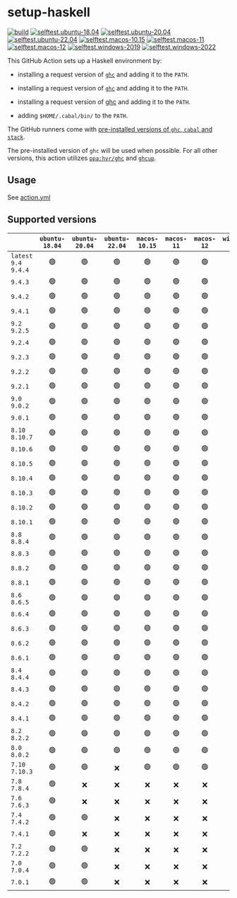 # setup-haskell

[![build](https://github.com/hspec/setup-haskell/actions/workflows/build.yml/badge.svg)](https://github.com/hspec/setup-haskell/actions/workflows/build.yml)
[![selftest.ubuntu-18.04](https://github.com/hspec/setup-haskell/actions/workflows/selftest.ubuntu-18.04.yml/badge.svg)](https://github.com/hspec/setup-haskell/actions/workflows/selftest.ubuntu-18.04.yml)
[![selftest.ubuntu-20.04](https://github.com/hspec/setup-haskell/actions/workflows/selftest.ubuntu-20.04.yml/badge.svg)](https://github.com/hspec/setup-haskell/actions/workflows/selftest.ubuntu-20.04.yml)
[![selftest.ubuntu-22.04](https://github.com/hspec/setup-haskell/actions/workflows/selftest.ubuntu-22.04.yml/badge.svg)](https://github.com/hspec/setup-haskell/actions/workflows/selftest.ubuntu-22.04.yml)
[![selftest.macos-10.15](https://github.com/hspec/setup-haskell/actions/workflows/selftest.macos-10.15.yml/badge.svg)](https://github.com/hspec/setup-haskell/actions/workflows/selftest.macos-10.15.yml)
[![selftest.macos-11](https://github.com/hspec/setup-haskell/actions/workflows/selftest.macos-11.yml/badge.svg)](https://github.com/hspec/setup-haskell/actions/workflows/selftest.macos-11.yml)
[![selftest.macos-12](https://github.com/hspec/setup-haskell/actions/workflows/selftest.macos-12.yml/badge.svg)](https://github.com/hspec/setup-haskell/actions/workflows/selftest.macos-12.yml)
[![selftest.windows-2019](https://github.com/hspec/setup-haskell/actions/workflows/selftest.windows-2019.yml/badge.svg)](https://github.com/hspec/setup-haskell/actions/workflows/selftest.windows-2019.yml)
[![selftest.windows-2022](https://github.com/hspec/setup-haskell/actions/workflows/selftest.windows-2022.yml/badge.svg)](https://github.com/hspec/setup-haskell/actions/workflows/selftest.windows-2022.yml)

This GitHub Action sets up a Haskell environment by:

- installing a request version of [`ghc`][ghc] and adding it to the `PATH`.
- installing a request version of [`ghc`][] and adding it to the `PATH`.
- installing a request version of [ghc][] and adding it to the `PATH`.

- adding `$HOME/.cabal/bin/` to the `PATH`.

The GitHub runners come with
[pre-installed versions of `ghc`, `cabal` and `stack`](https://docs.github.com/en/actions/using-github-hosted-runners/about-github-hosted-runners#preinstalled-software).

The pre-installed version of `ghc` will be used when possible.  For all other
versions, this action utilizes
[`ppa:hvr/ghc`](https://launchpad.net/~hvr/+archive/ubuntu/ghc) and
[`ghcup`](https://www.haskell.org/ghcup/).

## Usage

See [action.yml](action.yml)

## Supported versions
<!-- BEGIN generated by generate/readme.ts -->
|                        | `ubuntu-18.04` | `ubuntu-20.04` | `ubuntu-22.04` | `macos-10.15` | `macos-11` | `macos-12` | `windows-2019` | `windows-2022` |
| :--------------------- | :------------: | :------------: | :------------: | :-----------: | :--------: | :--------: | :------------: | :------------: |
| `latest` `9.4` `9.4.4` |       🟢       |       🟢       |       🟢       |       🟢      |     🟢     |     🟢     |       🟢       |       🟢       |
| `9.4.3`                |       🟢       |       🟢       |       🟢       |       🟢      |     🟢     |     🟢     |       🟢       |       🟢       |
| `9.4.2`                |       🟢       |       🟢       |       🟢       |       🟢      |     🟢     |     🟢     |       🟢       |       🟢       |
| `9.4.1`                |       🟢       |       🟢       |       🟢       |       🟢      |     🟢     |     🟢     |       🟢       |       🟢       |
| `9.2` `9.2.5`          |       🟢       |       🟢       |       🟢       |       🟢      |     🟢     |     🟢     |       🟢       |       🟢       |
| `9.2.4`                |       🟢       |       🟢       |       🟢       |       🟢      |     🟢     |     🟢     |       🟢       |       🟢       |
| `9.2.3`                |       🟢       |       🟢       |       🟢       |       🟢      |     🟢     |     🟢     |       🟢       |       🟢       |
| `9.2.2`                |       🟢       |       🟢       |       🟢       |       🟢      |     🟢     |     🟢     |       🟢       |       🟢       |
| `9.2.1`                |       🟢       |       🟢       |       🟢       |       🟢      |     🟢     |     🟢     |       🟢       |       🟢       |
| `9.0` `9.0.2`          |       🟢       |       🟢       |       🟢       |       🟢      |     🟢     |     🟢     |       🟢       |       🟢       |
| `9.0.1`                |       🟢       |       🟢       |       🟢       |       🟢      |     🟢     |     🟢     |       🟢       |       🟢       |
| `8.10` `8.10.7`        |       🟢       |       🟢       |       🟢       |       🟢      |     🟢     |     🟢     |       🟢       |       🟢       |
| `8.10.6`               |       🟢       |       🟢       |       🟢       |       🟢      |     🟢     |     🟢     |       🟢       |       🟢       |
| `8.10.5`               |       🟢       |       🟢       |       🟢       |       🟢      |     🟢     |     🟢     |       🟢       |       🟢       |
| `8.10.4`               |       🟢       |       🟢       |       🟢       |       🟢      |     🟢     |     🟢     |       🟢       |       🟢       |
| `8.10.3`               |       🟢       |       🟢       |       🟢       |       🟢      |     🟢     |     🟢     |       🟢       |       🟢       |
| `8.10.2`               |       🟢       |       🟢       |       🟢       |       🟢      |     🟢     |     🟢     |       🟢       |       🟢       |
| `8.10.1`               |       🟢       |       🟢       |       🟢       |       🟢      |     🟢     |     🟢     |       🟢       |       🟢       |
| `8.8` `8.8.4`          |       🟢       |       🟢       |       🟢       |       🟢      |     🟢     |     🟢     |       🟢       |       🟢       |
| `8.8.3`                |       🟢       |       🟢       |       🟢       |       🟢      |     🟢     |     🟢     |       🟢       |       ❌       |
| `8.8.2`                |       🟢       |       🟢       |       🟢       |       🟢      |     🟢     |     🟢     |       🟢       |       🟢       |
| `8.8.1`                |       🟢       |       🟢       |       🟢       |       🟢      |     🟢     |     🟢     |       🟢       |       🟢       |
| `8.6` `8.6.5`          |       🟢       |       🟢       |       🟢       |       🟢      |     🟢     |     🟢     |       🟢       |       🟢       |
| `8.6.4`                |       🟢       |       🟢       |       🟢       |       🟢      |     🟢     |     🟢     |       🟢       |       🟢       |
| `8.6.3`                |       🟢       |       🟢       |       🟢       |       🟢      |     🟢     |     🟢     |       🟢       |       🟢       |
| `8.6.2`                |       🟢       |       🟢       |       🟢       |       🟢      |     🟢     |     🟢     |       🟢       |       🟢       |
| `8.6.1`                |       🟢       |       🟢       |       🟢       |       🟢      |     🟢     |     🟢     |       🟢       |       🟢       |
| `8.4` `8.4.4`          |       🟢       |       🟢       |       🟢       |       🟢      |     🟢     |     🟢     |       🟢       |       🟢       |
| `8.4.3`                |       🟢       |       🟢       |       🟢       |       🟢      |     🟢     |     🟢     |       🟢       |       🟢       |
| `8.4.2`                |       🟢       |       🟢       |       🟢       |       🟢      |     🟢     |     🟢     |       🟢       |       🟢       |
| `8.4.1`                |       🟢       |       🟢       |       🟢       |       🟢      |     🟢     |     🟢     |       🟢       |       🟢       |
| `8.2` `8.2.2`          |       🟢       |       🟢       |       🟢       |       🟢      |     🟢     |     🟢     |       🟢       |       🟢       |
| `8.0` `8.0.2`          |       🟢       |       🟢       |       🟢       |       🟢      |     🟢     |     🟢     |       🟢       |       🟢       |
| `7.10` `7.10.3`        |       🟢       |       🟢       |       ❌       |       🟢      |     🟢     |     🟢     |       🟢       |       🟢       |
| `7.8` `7.8.4`          |       🟢       |       ❌       |       ❌       |       ❌      |     ❌     |     ❌     |       ❌       |       ❌       |
| `7.6` `7.6.3`          |       🟢       |       ❌       |       ❌       |       ❌      |     ❌     |     ❌     |       ❌       |       ❌       |
| `7.4` `7.4.2`          |       🟢       |       🟢       |       ❌       |       ❌      |     ❌     |     ❌     |       ❌       |       ❌       |
| `7.4.1`                |       🟢       |       ❌       |       ❌       |       ❌      |     ❌     |     ❌     |       ❌       |       ❌       |
| `7.2` `7.2.2`          |       🟢       |       🟢       |       ❌       |       ❌      |     ❌     |     ❌     |       ❌       |       ❌       |
| `7.0` `7.0.4`          |       🟢       |       🟢       |       ❌       |       ❌      |     ❌     |     ❌     |       ❌       |       ❌       |
| `7.0.1`                |       🟢       |       🟢       |       ❌       |       ❌      |     ❌     |     ❌     |       ❌       |       ❌       |
<!-- generated by generate/readme.ts END -->

##

[ghc]: https://downloads.haskell.org/ghc/latest/docs/users_guide/
[`ghc`]: https://downloads.haskell.org/ghc/latest/docs/users_guide/
